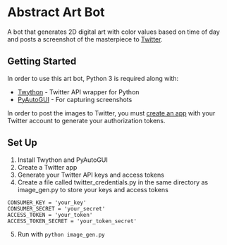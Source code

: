 # Abstract Art Bot
A bot that generates 2D digital art with color values based on time of day and posts a screenshot of the masterpiece to [Twitter](https://twitter.com/abiotic_art_bot).

## Getting Started
In order to use this art bot, Python 3 is required along with:

* [Twython](https://twython.readthedocs.io/en/latest/) - Twitter API wrapper for Python
* [PyAutoGUI](http://pyautogui.readthedocs.io/en/latest/) - For capturing screenshots

In order to post the images to Twitter, you must [create an app](https://apps.twitter.com) with your Twitter account to generate your authorization tokens.

## Set Up
1. Install Twython and PyAutoGUI
2. Create a Twitter app
3. Generate your Twitter API keys and access tokens
4. Create a file called twitter_credentials.py in the same directory as image_gen.py to store your keys and access tokens

```
CONSUMER_KEY = 'your_key'
CONSUMER_SECRET = 'your_secret'
ACCESS_TOKEN = 'your_token'
ACCESS_TOKEN_SECRET = 'your_token_secret'
```
5. Run with `python image_gen.py`
